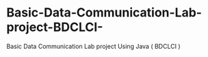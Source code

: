 # Basic-Data-Communication-Lab-project-BDCLCI-
Basic Data Communication Lab project Using Java ( BDCLCI )

